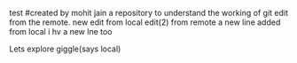 test
#created by mohit jain
a repository to understand the working of git
edit from the remote.
new edit from local
edit(2) from remote
a new line added from local
i hv a new lne too


Lets explore giggle(says local)
